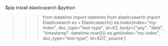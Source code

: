 $pip install elasticsearch
$python
 >>>from datetime import datetime
>>> from elasticsearch import Elasticsearch
>>> es = Elasticsearch()
>>> es.index(index="my-index", doc_type="test-type", id=42, body={"any": "data", "timestamp": datetime.now()})
>>> es.get(index="my-index", doc_type="test-type", id=42)['_source']

